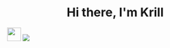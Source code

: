 <h1 align="center">Hi there, I'm Krill</h1><img src="https://github.com/blackcater/blackcater/raw/main/images/Hi.gif" height="32"/></h1>
<img src="https://github-readme-stats.vercel.app/api/top-langs/?username=vlonebara&hide_progress=false&theme=nord">
